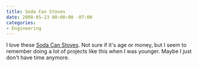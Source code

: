 ```yaml
---
title: Soda Can Stoves
date: 2008-05-23 00:00:00 -07:00
categories:
- Engineering
---
```


<p>I love these <a href="http://www.blog.beachpackagingdesign.com/2008/05/soda-can-stoves.html">Soda Can Stoves</a>. Not sure if it's age or money, but I seem to remember doing a lot of projects like this when I was younger. Maybe I just don't have time anymore.</p>
